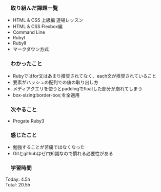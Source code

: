 ### 　取り組んだ課題一覧
*   HTML & CSS 上級編 道場レッスン  
*   HTML & CSS Flexbox編  
*   Command Line  
*   RubyⅠ  
*   RubyⅡ  
*   マークダウン方式
### 　わかったこと
* Rubyではfor文はあまり推奨されてなく、each文が推奨されていること 
* 要素がハッシュの配列での値の取り出し方 
* メディアクエリを使うとpaddingでfloatした部分が崩れてしまう 
* box-sizing:border-box;を全適用
### 　次やること
* Progate Ruby3
### 　感じたこと
* 勉強することが苦痛ではなくなった
* Gitとgithubはゼロ知識なので慣れる必要性がある
### 　学習時間
Today: 4.5h  
Total: 20.5h  

